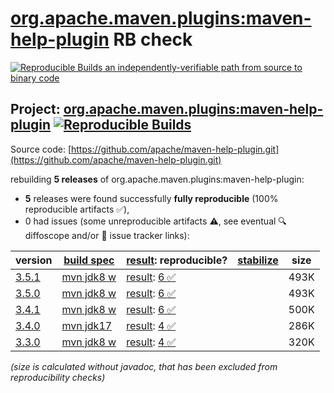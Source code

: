 [org.apache.maven.plugins:maven-help-plugin](https://central.sonatype.com/artifact/org.apache.maven.plugins/maven-help-plugin/versions) RB check
=======

[![Reproducible Builds](https://reproducible-builds.org/images/logos/rb.svg) an independently-verifiable path from source to binary code](https://reproducible-builds.org/)

## Project: [org.apache.maven.plugins:maven-help-plugin](https://central.sonatype.com/artifact/org.apache.maven.plugins/maven-help-plugin/versions) [![Reproducible Builds](https://img.shields.io/endpoint?url=https://raw.githubusercontent.com/jvm-repo-rebuild/reproducible-central/master/content/org/apache/maven/plugins/maven-help-plugin/badge.json)](https://github.com/jvm-repo-rebuild/reproducible-central/blob/master/content/org/apache/maven/plugins/maven-help-plugin/README.md)

Source code: [https://github.com/apache/maven-help-plugin.git](https://github.com/apache/maven-help-plugin.git)

rebuilding **5 releases** of org.apache.maven.plugins:maven-help-plugin:
- **5** releases were found successfully **fully reproducible** (100% reproducible artifacts :white_check_mark:),
- 0 had issues (some unreproducible artifacts :warning:, see eventual :mag: diffoscope and/or :memo: issue tracker links):

| version | [build spec](/BUILDSPEC.md) | [result](https://reproducible-builds.org/docs/jvm/): reproducible? | [stabilize](https://github.com/google/oss-rebuild/blob/main/cmd/stabilize/README.md) | size |
| -- | --------- | ------ | ------ | -- |
| [3.5.1](https://central.sonatype.com/artifact/org.apache.maven.plugins/maven-help-plugin/3.5.1/pom) | [mvn jdk8 w](maven-help-plugin-3.5.1.buildspec) | [result](maven-help-plugin-3.5.1.buildinfo): [6 :white_check_mark: ](maven-help-plugin-3.5.1.buildcompare) | | 493K |
| [3.5.0](https://central.sonatype.com/artifact/org.apache.maven.plugins/maven-help-plugin/3.5.0/pom) | [mvn jdk8 w](maven-help-plugin-3.5.0.buildspec) | [result](maven-help-plugin-3.5.0.buildinfo): [6 :white_check_mark: ](maven-help-plugin-3.5.0.buildcompare) | | 493K |
| [3.4.1](https://central.sonatype.com/artifact/org.apache.maven.plugins/maven-help-plugin/3.4.1/pom) | [mvn jdk8 w](maven-help-plugin-3.4.1.buildspec) | [result](maven-help-plugin-3.4.1.buildinfo): [6 :white_check_mark: ](maven-help-plugin-3.4.1.buildcompare) | | 500K |
| [3.4.0](https://central.sonatype.com/artifact/org.apache.maven.plugins/maven-help-plugin/3.4.0/pom) | [mvn jdk17](maven-help-plugin-3.4.0.buildspec) | [result](maven-help-plugin-3.4.0.buildinfo): [4 :white_check_mark: ](maven-help-plugin-3.4.0.buildcompare) | | 286K |
| [3.3.0](https://central.sonatype.com/artifact/org.apache.maven.plugins/maven-help-plugin/3.3.0/pom) | [mvn jdk8 w](maven-help-plugin-3.3.0.buildspec) | [result](maven-help-plugin-3.3.0.buildinfo): [4 :white_check_mark: ](maven-help-plugin-3.3.0.buildcompare) | | 320K |

<i>(size is calculated without javadoc, that has been excluded from reproducibility checks)</i>
